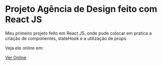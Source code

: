 # Projeto Agência de Design feito com React JS

Meu primeiro projeto feito em React JS, onde pude colocar em pratica a criação de componentes, stateHook e a utilização de props.

Veja ele online em:

<a href="https://victorjardim.dev/meus-projetos/agencia-design/" target="_blank">Ver Online</a>
